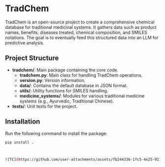 # TradChem

TradChem is an open-source project to create a comprehensive chemical database
for traditional medicinal systems. It gathers data such as product names, benefits,
diseases treated, chemical composition, and SMILES notations. The goal is to
eventually feed this structured data into an LLM for predictive analysis.

## Project Structure

- **tradchem/**: Main package containing the core code.
  - **tradchem.py**: Main class for handling TradChem operations.
  - **version.py**: Version information.
  - **data/**: Contains the default database in JSON format.
  - **utils/**: Utility functions for SMILES handling.
  - **medicine_systems/**: Modules for various traditional medicine systems (e.g., Ayurvedic, Traditional Chinese).
- **tests/**: Unit tests for the project.

## Installation

Run the following command to install the package:

```bash
pip install .



![TC](https://github.com/user-attachments/assets/fb244336-1fc5-4e25-9170-7476aaeb70e9)

